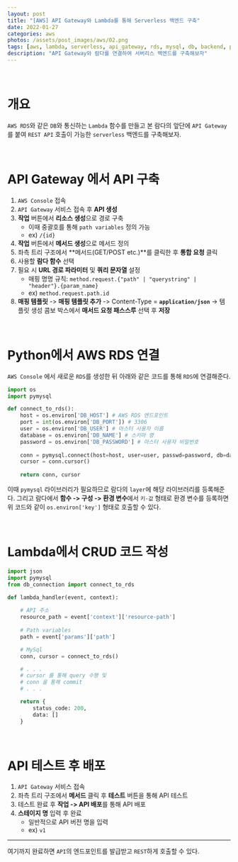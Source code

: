 ```yaml
---
layout: post
title: "[AWS] API Gateway와 Lambda를 통해 Serverless 백엔드 구축"
date: 2022-01-27
categories: aws
photos: /assets/post_images/aws/02.png
tags: [aws, lambda, serverless, api_gateway, rds, mysql, db, backend, python]
description: "API Gateway와 람다를 연결하여 서버리스 백엔드를 구축해보자"
---
```


<br>

# 개요

`AWS RDS`와 같은 `DB`와 통신하는 `Lambda` 함수를 만들고 본 람다의 앞단에 `API Gateway`를 붙여 `REST API` 호출이 가능한 `serverless` 백엔드를 구축해보자.

<br>

# API Gateway 에서 API 구축

1. `AWS Console` 접속
2. `API Gateway` 서비스 접속 후 **API 생성**
3. **작업** 버튼에서 **리소스 생성**으로 경로 구축
    - 이때 중괄호를 통해 `path variables` 정의 가능
    - ex) `/{id}`
4. **작업** 버튼에서 **메서드 생성**으로 메서드 정의
5. 좌측 트리 구조에서 **메서드(GET/POST etc.)**를 클릭한 후 **통합 요청** 클릭
6. 사용할 **람다 함수** 선택
7. 필요 시 **URL 경로 파라미터** 및 **쿼리 문자열** 설정
    - 매핑 명명 규칙: `method.request.{"path" | "querystring" | "header"}.{param_name}`
    - ex) `method.request.path.id`
8. **매핑 템플릿** -> **매핑 템플릿 추가** -> Content-Type = **`application/json`** -> 템플릿 생성 콤보 박스에서 **매서드 요청 패스스루** 선택 후 **저장**

<br>

# Python에서 AWS RDS 연결

`AWS Console` 에서 새로운 `RDS`를 생성한 뒤 아래와 같은 코드를 통해 `RDS`에 연결해준다.

```python
import os
import pymysql

def connect_to_rds():
    host = os.environ['DB_HOST'] # AWS RDS 엔드포인트
    port = int(os.environ['DB_PORT']) # 3306
    user = os.environ['DB_USER'] # 마스터 사용자 이름
    database = os.environ['DB_NAME'] # 스키마 명
    password = os.environ['DB_PASSWORD'] # 마스터 사용자 비밀번호
    
    conn = pymysql.connect(host=host, user=user, passwd=password, db=database, port=port, use_unicode=True, charset='utf8')
    cursor = conn.cursor()
    
    return conn, cursor
```

이때 `pymysql` 라이브러리가 필요하므로 람다의 `layer`에 해당 라이브러리를 등록해준다. 그리고 람다에서 **함수 -> 구성 -> 환경 변수**에서 `키-값` 형태로 환경 변수를 등록하면 위 코드와 같이 `os.environ['key']` 형태로 호출할 수 있다.

<br>

# Lambda에서 CRUD 코드 작성

```python
import json
import pymysql
from db_connection import connect_to_rds

def lambda_handler(event, context):
    
    # API 주소
    resource_path = event['context']['resource-path']
    
    # Path variables
    path = event['params']['path']

    # MySql
    conn, cursor = connect_to_rds()

    # . . .
    # cursor 를 통해 query 수행 및
    # conn 을 통해 commit
    # . . .

    return {
        status_code: 200,
        data: []
    }
```

<br>

# API 테스트 후 배포

1. `API Gateway` 서비스 접속
2. 좌측 트리 구조에서 **메서드** 클릭 후 **테스트** 버튼을 통해 API 테스트
3. 테스트 완료 후 **작업 -> API 배포**를 통해 API 배포
4. **스테이지 명** 입력 후 완료
    - 일반적으로 API 버전 명을 입력
    - ex) `v1`

---

여기까지 완료하면 `API`의 엔드포인트를 발급받고 `REST`하게 호출할 수 있다.
